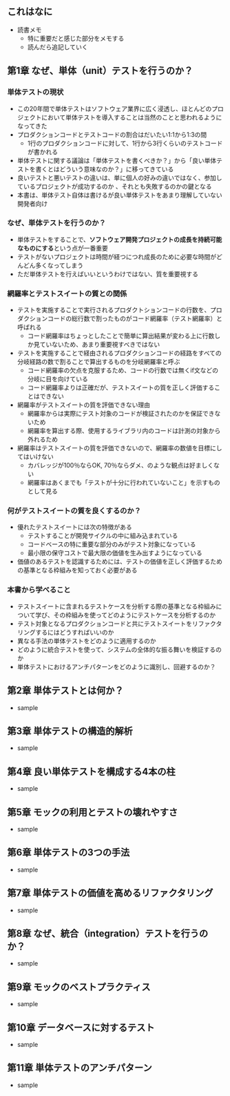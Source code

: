 ## これはなに
- 読書メモ
	- 特に重要だと感じた部分をメモする
	- 読んだら追記していく

## 第1章 なぜ、単体（unit）テストを行うのか？
### 単体テストの現状
- この20年間で単体テストはソフトウェア業界に広く浸透し、ほとんどのプロジェクトにおいて単体テストを導入することは当然のことと思われるようになってきた
- プロダクションコードとテストコードの割合はだいたい1:1から1:3の間
	- 1行のプロダクションコードに対して、1行から3行くらいのテストコードが書かれる
- 単体テストに関する議論は「単体テストを書くべきか？」から「良い単体テストを書くとはどういう意味なのか？」に移ってきている
- 良いテストと悪いテストの違いは、単に個人の好みの違いではなく、参加しているプロジェクトが成功するのか 、それとも失敗するのかの鍵となる
- 本書は、単体テスト自体は書けるが良い単体テストをあまり理解していない開発者向け

### なぜ、単体テストを行うのか？
- 単体テストをすることで、**ソフトウェア開発プロジェクトの成長を持続可能なものにする**という点が一番重要
- テストがないプロジェクトは時間が経つにつれ成長のために必要な時間がどんどん多くなってしまう
- ただ単体テストを行えばいいというわけではない、質を重要視する

### 網羅率とテストスイートの質との関係
- テストを実施することで実行されるプロダクトションコードの行数を、プロダクションコードの総行数で割ったものがコード網羅率（テスト網羅率）と呼ばれる
	- コード網羅率はちょっとしたことで簡単に算出結果が変わる上に行数しか見ていないため、あまり重要視すべきではない
- テストを実施することで経由されるプロダクションコードの経路をすべての分岐経路の数で割ることで算出するものを分岐網羅率と呼ぶ
	- コード網羅率の欠点を克服するため、コードの行数では無くif文などの分岐に目を向けている
	- コード網羅率よりは正確だが、テストスイートの質を正しく評価することはできない
- 網羅率がテストスイートの質を評価できない理由
	- 網羅率からは実際にテスト対象のコードが検証されたのかを保証できないため
	- 網羅率を算出する際、使用するライブラリ内のコードは計測の対象から外れるため
- 網羅率はテストスイートの質を評価できないので、網羅率の数値を目標にしてはいけない
	- カバレッジが100％ならOK, 70％ならダメ、のような観点は好ましくない
	- 網羅率はあくまでも「テストが十分に行われていないこと」を示すものとして見る

### 何がテストスイートの質を良くするのか？
- 優れたテストスイートには次の特徴がある
	- テストすることが開発サイクルの中に組み込まれている
	- コードベースの特に重要な部分のみがテスト対象になっている
	- 最小限の保守コストで最大限の価値を生み出すようになっている
- 価値のあるテストを認識するためには、テストの価値を正しく評価するための基準となる枠組みを知っておく必要がある

### 本書から学べること
- テストスイートに含まれるテストケースを分析する際の基準となる枠組みについて学び、その枠組みを使ってどのようにテストケースを分析するのか
- テスト対象となるプロダクションコードと共にテストスイートをリファクタリングするにはどうすればいいのか
- 異なる手法の単体テストをどのように適用するのか
- どのように統合テストを使って、システムの全体的な振る舞いを検証するのか
- 単体テストにおけるアンチパターンをどのように識別し、回避するのか？

## 第2章 単体テストとは何か？
- sample

## 第3章 単体テストの構造的解析
- sample

## 第4章 良い単体テストを構成する4本の柱
- sample

## 第5章 モックの利用とテストの壊れやすさ
- sample

## 第6章 単体テストの3つの手法
- sample

## 第7章 単体テストの価値を高めるリファクタリング
- sample

## 第8章 なぜ、統合（integration）テストを行うのか？
- sample

## 第9章 モックのベストプラクティス
- sample

## 第10章 データベースに対するテスト
- sample

## 第11章 単体テストのアンチパターン
- sample